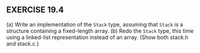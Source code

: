 ## EXERCISE 19.4
(a) Write an implementation of the `Stack` type, assuming that `Stack` is a structure containing a fixed-length array.
(b) Redo the `Stack` type, this time using a linked-list representation instead of an array. (Show both stack.h and stack.c.)
